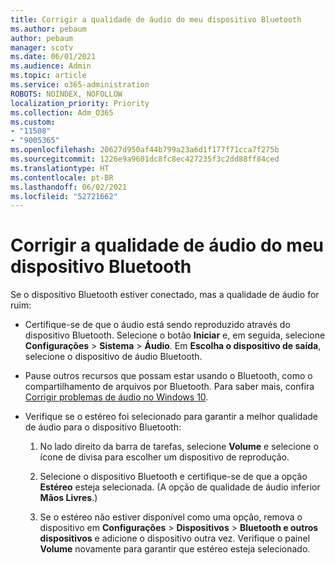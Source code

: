 ```yaml
---
title: Corrigir a qualidade de áudio do meu dispositivo Bluetooth
ms.author: pebaum
author: pebaum
manager: scotv
ms.date: 06/01/2021
ms.audience: Admin
ms.topic: article
ms.service: o365-administration
ROBOTS: NOINDEX, NOFOLLOW
localization_priority: Priority
ms.collection: Adm_O365
ms.custom:
- "11508"
- "9005365"
ms.openlocfilehash: 20627d950af44b799a23a6d1f177f71cca7f275b
ms.sourcegitcommit: 1226e9a9601dc8fc8ec427235f3c2dd88ff84ced
ms.translationtype: HT
ms.contentlocale: pt-BR
ms.lasthandoff: 06/02/2021
ms.locfileid: "52721662"
---
```

# <a name="fix-the-audio-quality-of-my-bluetooth-device"></a>Corrigir a qualidade de áudio do meu dispositivo Bluetooth

Se o dispositivo Bluetooth estiver conectado, mas a qualidade de áudio for ruim:

- Certifique-se de que o áudio está sendo reproduzido através do dispositivo Bluetooth. Selecione o botão **Iniciar** e, em seguida, selecione **Configurações** > **Sistema** > **Áudio**. Em **Escolha o dispositivo de saída**, selecione o dispositivo de áudio Bluetooth.

- Pause outros recursos que possam estar usando o Bluetooth, como o compartilhamento de arquivos por Bluetooth. Para saber mais, confira [Corrigir problemas de áudio no Windows 10](https://support.microsoft.com/pt-BR/help/4026994).

- Verifique se o estéreo foi selecionado para garantir a melhor qualidade de áudio para o dispositivo Bluetooth:
    1. No lado direito da barra de tarefas, selecione **Volume** e selecione o ícone de divisa para escolher um dispositivo de reprodução.

    1. Selecione o dispositivo Bluetooth e certifique-se de que a opção **Estéreo** esteja selecionada. (A opção de qualidade de áudio inferior **Mãos Livres**.)

    1. Se o estéreo não estiver disponível como uma opção, remova o dispositivo em **Configurações** > **Dispositivos** > **Bluetooth e outros dispositivos** e adicione o dispositivo outra vez. Verifique o painel **Volume** novamente para garantir que estéreo esteja selecionado.

